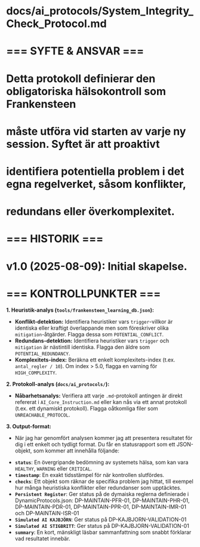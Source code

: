 # docs/ai_protocols/System_Integrity_Check_Protocol.md
#
# === SYFTE & ANSVAR ===
# Detta protokoll definierar den obligatoriska hälsokontroll som Frankensteen
# måste utföra vid starten av varje ny session. Syftet är att proaktivt
# identifiera potentiella problem i det egna regelverket, såsom konflikter,
# redundans eller överkomplexitet.
#
# === HISTORIK ===
# v1.0 (2025-08-09): Initial skapelse.
#
# === KONTROLLPUNKTER ===

**1. Heuristik-analys (`tools/frankensteen_learning_db.json`):**
   - **Konflikt-detektion:** Identifiera heuristiker vars `trigger`-villkor är identiska eller kraftigt överlappande men som föreskriver olika `mitigation`-åtgärder. Flagga dessa som `POTENTIAL_CONFLICT`.
   - **Redundans-detektion:** Identifiera heuristiker vars `trigger` och `mitigation` är nästintill identiska. Flagga den äldre som `POTENTIAL_REDUNDANCY`.
   - **Komplexitets-index:** Beräkna ett enkelt komplexitets-index (t.ex. `antal_regler / 10`). Om index > 5.0, flagga en varning för `HIGH_COMPLEXITY`.

**2. Protokoll-analys (`docs/ai_protocols/`):**
   - **Nåbarhetsanalys:** Verifiera att varje `.md`-protokoll antingen är direkt refererat i `AI_Core_Instruction.md` eller kan nås via ett annat protokoll (t.ex. ett dynamiskt protokoll). Flagga oåtkomliga filer som `UNREACHABLE_PROTOCOL`.

**3. Output-format:**
   - När jag har genomfört analysen kommer jag att presentera resultatet för dig i ett enkelt och tydligt format. Du får en statusrapport som ett JSON-objekt, som kommer att innehålla följande:
* **`status`**: En övergripande bedömning av systemets hälsa, som kan vara `HEALTHY`, `WARNING` eller `CRITICAL`.
* **`timestamp`**: En exakt tidsstämpel för när kontrollen slutfördes.
* **`checks`**: Ett objekt som räknar de specifika problem jag hittat, till exempel hur många heuristiska konflikter eller redundanser som upptäcktes.
* **`Persistent Register`**: Ger status på de dymaiska reglerna definierade i DynamicProtocols.json: DP-MAINTAIN-PFR-01, DP-MAINTAIN-PHR-01, DP-MAINTAIN-PDR-01, DP-MAINTAIN-PPR-01, DP-MAINTAIN-IMR-01 och DP-MAINTAIN-ISR-01
* **`Simulated AI KAJBJÖRN`**: Ger status på DP-KAJBJORN-VALIDATION-01
* **`Simulated AI STIGBRITT`**: Ger status på DP-KAJBJORN-VALIDATION-01
* **`summary`**: En kort, mänskligt läsbar sammanfattning som snabbt förklarar vad resultatet innebär.
